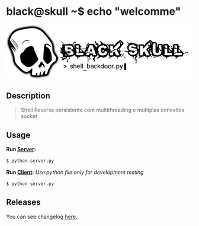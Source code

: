# black@skull ~$ echo "welcomme"

![BlackSkull](https://github.com/BackFront/black_skull/blob/master/blackskull.png)

## Description

> Shell Reversa persistente com multithreading e multiplas conexões socket

## Usage

**Run [Server]:**
```sh
$ python server.py
```

**Run [Client]:**
_Use python file only for development testing_

```sh
$ python server.py
```

## Releases

You can see changelog [here](https://github.com/BackFront/black_skull/blob/master/docs/releases.md).

[Server]: <https://github.com/BackFront/black_skull/blob/master/server.py>
[Client]: <https://github.com/BackFront/black_skull/blob/master/server.py>
